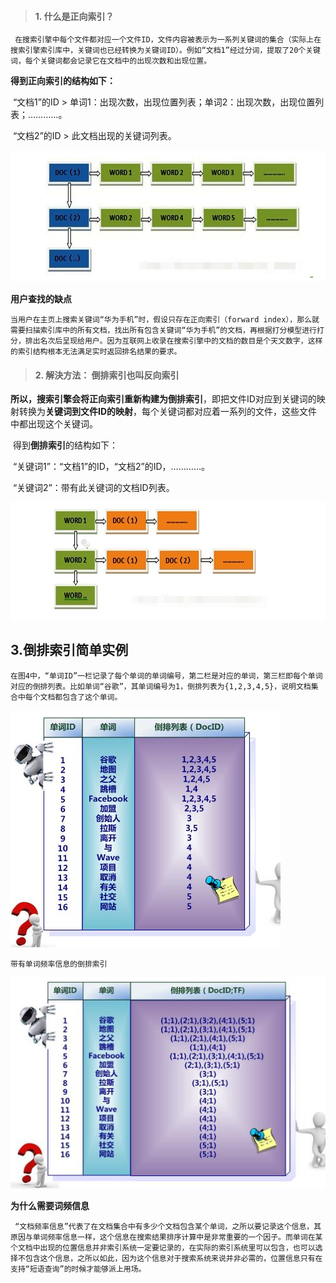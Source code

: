 >#### 1.  什么是正向索引？

````
 在搜索引擎中每个文件都对应一个文件ID，文件内容被表示为一系列关键词的集合（实际上在搜索引擎索引库中，关键词也已经转换为关键词ID）。例如“文档1”经过分词，提取了20个关键词，每个关键词都会记录它在文档中的出现次数和出现位置。
````

**得到正向索引的结构如下：**

​    “文档1”的ID > 单词1：出现次数，出现位置列表；单词2：出现次数，出现位置列表；…………。

​    “文档2”的ID > 此文档出现的关键词列表。

![image-20200518220645974](../picture/zx.png)

**用户查找的缺点**

````
当用户在主页上搜索关键词“华为手机”时，假设只存在正向索引（forward index），那么就需要扫描索引库中的所有文档，找出所有包含关键词“华为手机”的文档，再根据打分模型进行打分，排出名次后呈现给用户。因为互联网上收录在搜索引擎中的文档的数目是个天文数字，这样的索引结构根本无法满足实时返回排名结果的要求。
````

>#### 2.  解決方法： 倒排索引也叫反向索引

**所以，搜索引擎会将正向索引重新构建为倒排索引**，即把文件ID对应到关键词的映射转换为**关键词到文件ID的映射**，每个关键词都对应着一系列的文件，这些文件中都出现这个关键词。

​    得到**倒排索引**的结构如下：

​    “关键词1”：“文档1”的ID，“文档2”的ID，…………。

​    “关键词2”：带有此关键词的文档ID列表。

![image-20200518221110858](../picture/dp.png)



## 3.倒排索引简单实例

`在图4中，“单词ID”一栏记录了每个单词的单词编号，第二栏是对应的单词，第三栏即每个单词对应的倒排列表。比如单词“谷歌”，其单词编号为1，倒排列表为{1,2,3,4,5}，说明文档集合中每个文档都包含了这个单词。`

![image-20200518221233220](../picture/shili.png)

`带有单词频率信息的倒排索引`

![image-20200518221410183](../picture/cipin.png)

**为什么需要词频信息**

````
 “文档频率信息”代表了在文档集合中有多少个文档包含某个单词，之所以要记录这个信息，其原因与单词频率信息一样，这个信息在搜索结果排序计算中是非常重要的一个因子。而单词在某个文档中出现的位置信息并非索引系统一定要记录的，在实际的索引系统里可以包含，也可以选择不包含这个信息，之所以如此，因为这个信息对于搜索系统来说并非必需的，位置信息只有在支持“短语查询”的时候才能够派上用场。
````


